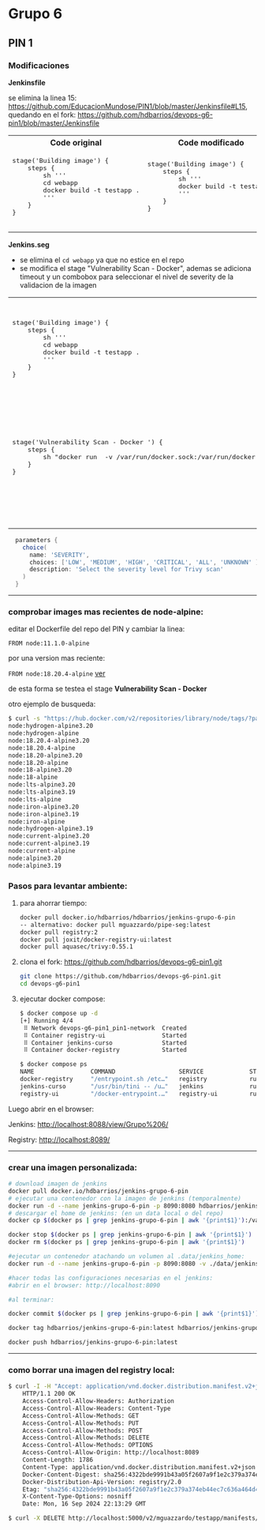 
# Grupo 6

## PIN 1

### Modificaciones

**Jenkinsfile**

se elimina la linea 15: <https://github.com/EducacionMundose/PIN1/blob/master/Jenkinsfile#L15>, quedando en el fork: <https://github.com/hdbarrios/devops-g6-pin1/blob/master/Jenkinsfile>

<table>
  <tr>
    <th>Code original</th>
    <th>Code modificado</th>
  </tr>
  <tr>
    <td>
      <pre>
stage('Building image') {
    steps {
        sh '''
        cd webapp
        docker build -t testapp .
        '''
    }
}
      </pre>
    </td>
    <td>
      <pre>
stage('Building image') {
    steps {
        sh '''
        docker build -t testapp .
        '''
    }
}
      </pre>
    </td>
  </tr>
</table>

**Jenkins.seg**
- se elimina el `cd webapp` ya que no estice en el repo
- se modifica el stage "Vulnerability Scan - Docker", ademas se adiciona timeout y un combobox para seleccionar el nivel de severity de la validacion de la imagen
<table>
  <tr>
    <th>Code original</th>
    <th>Code modificado</th>
  </tr>
  <tr>
    <td>
      <pre>
stage('Building image') {
    steps {
        sh '''
        cd webapp
        docker build -t testapp .
        '''
    }
}
      </pre>
    </td>
    <td>
      <pre>
stage('Building image') {
    steps {
        sh '''
        docker build -t testapp .
        '''
    }
}
      </pre>
    </td>
  </tr>
  <tr>
    <td>
      <pre>
stage('Vulnerability Scan - Docker ') {
    steps {
        sh "docker run  -v /var/run/docker.sock:/var/run/docker.sock aquasec/trivy image --severity=critical 127.0.0.1:5000/mguazzardo/testapp"        
    }
}
     </pre>
    </td>
    <td>
      <pre>
stage('Vulnerability Scan - Docker ') {
    steps {
        timeout(time: 20, unit: 'MINUTES') {
          script {
            def severity = ''
            if (params.SEVERITY == 'ALL') {
            severity = 'UNKNOWN,LOW,MEDIUM,HIGH,CRITICAL'
            } else {
                severity = params.SEVERITY
            }
            sh "docker run  -v /var/run/docker.sock:/var/run/docker.sock aquasec/trivy:0.55.1 image --severity=${severity} 127.0.0.1:5000/mguazzardo/testapp"
            }
        }
    }
}
      </pre>
    </td>
    </tf>
</table>

```groovy
  parameters {
    choice(
      name: 'SEVERITY',
      choices: ['LOW', 'MEDIUM', 'HIGH', 'CRITICAL', 'ALL', 'UNKNOWN' ],
      description: 'Select the severity level for Trivy scan'
    )
  }
```
---

### comprobar images mas recientes de node-alpine:

editar el Dockerfile del repo del PIN y cambiar la linea:

`FROM node:11.1.0-alpine`

por una version mas reciente:

`FROM node:18.20.4-alpine` [ver](https://hub.docker.com/_/node/tags)

de esta forma se testea el stage **Vulnerability Scan - Docker**

otro ejemplo de busqueda:
```sh 
$ curl -s "https://hub.docker.com/v2/repositories/library/node/tags/?page_size=20" | jq -r '.results[] | "node:\(.name)"'
node:hydrogen-alpine3.20
node:hydrogen-alpine
node:18.20.4-alpine3.20
node:18.20.4-alpine
node:18.20-alpine3.20
node:18.20-alpine
node:18-alpine3.20
node:18-alpine
node:lts-alpine3.20
node:lts-alpine3.19
node:lts-alpine
node:iron-alpine3.20
node:iron-alpine3.19
node:iron-alpine
node:hydrogen-alpine3.19
node:current-alpine3.20
node:current-alpine3.19
node:current-alpine
node:alpine3.20
node:alpine3.19

```

### Pasos para levantar ambiente:

1. para ahorrar tiempo:
    ```sh
    docker pull docker.io/hdbarrios/hdbarrios/jenkins-grupo-6-pin
    -- alternativo: docker pull mguazzardo/pipe-seg:latest
    docker pull registry:2
    docker pull joxit/docker-registry-ui:latest
    docker pull aquasec/trivy:0.55.1
    ```

2. clona el fork: https://github.com/hdbarrios/devops-g6-pin1.git

   ```sh
   git clone https://github.com/hdbarrios/devops-g6-pin1.git
   cd devops-g6-pin1
   ```

3. ejecutar docker compose:

    ```sh
    $ docker compose up -d
    [+] Running 4/4
     ⠿ Network devops-g6-pin1_pin1-network  Created                         0.1s
     ⠿ Container registry-ui                Started                         0.5s
     ⠿ Container jenkins-curso              Started                         0.4s
     ⠿ Container docker-registry            Started                         0.5s

    $ docker compose ps
    NAME                COMMAND                  SERVICE             STATUS              PORTS
    docker-registry     "/entrypoint.sh /etc…"   registry            running             0.0.0.0:5000->5000/tcp, :::5000->5000/tcp
    jenkins-curso       "/usr/bin/tini -- /u…"   jenkins             running             0.0.0.0:8088->8080/tcp, :::8088->8080/tcp
    registry-ui         "/docker-entrypoint.…"   registry-ui         running             0.0.0.0:8089->80/tcp, :::8089->80/tcp

    ```

Luego abrir en el browser:

Jenkins: <http://localhost:8088/view/Grupo%206/>

Registry: <http://localhost:8089/>

---

### crear una imagen personalizada:

```sh
# download imagen de jenkins
docker pull docker.io/hdbarrios/jenkins-grupo-6-pin
# ejecutar una contenedor con la imagen de jenkins (temporalmente)
docker run -d --name jenkins-grupo-6-pin -p 8090:8080 hdbarrios/jenkins-grupo-6-pin
# descargar el home de jenkins: (en un data local o del repo)
docker cp $(docker ps | grep jenkins-grupo-6-pin | awk '{print$1}'):/var/jenkins_home ./data/

docker stop $(docker ps | grep jenkins-grupo-6-pin | awk '{print$1}')
docker rm $(docker ps | grep jenkins-grupo-6-pin | awk '{print$1}')

#ejecutar un contenedor atachando un volumen al .data/jenkins_home:
docker run -d --name jenkins-grupo-6-pin -p 8090:8080 -v ./data/jenkins_home:/var/jenkins_home hdbarrios/jenkins-grupo-6-pin

#hacer todas las configuraciones necesarias en el jenkins:
#abrir en el browser: http://localhost:8090

#al terminar:

docker commit $(docker ps | grep jenkins-grupo-6-pin | awk '{print$1}')

docker tag hdbarrios/jenkins-grupo-6-pin:latest hdbarrios/jenkins-grupo-6-pin:latest

docker push hdbarrios/jenkins-grupo-6-pin:latest

```

---

### como borrar una imagen del registry local:
```sh
$ curl -I -H "Accept: application/vnd.docker.distribution.manifest.v2+json" -X GET http://localhost:5000/v2/mguazzardo/testapp/manifests/latest
    HTTP/1.1 200 OK
    Access-Control-Allow-Headers: Authorization
    Access-Control-Allow-Headers: Content-Type
    Access-Control-Allow-Methods: GET
    Access-Control-Allow-Methods: PUT
    Access-Control-Allow-Methods: POST
    Access-Control-Allow-Methods: DELETE
    Access-Control-Allow-Methods: OPTIONS
    Access-Control-Allow-Origin: http://localhost:8089
    Content-Length: 1786
    Content-Type: application/vnd.docker.distribution.manifest.v2+json
    Docker-Content-Digest: sha256:4322bde9991b43a05f2607a9f1e2c379a374eb44ec7c636a464d47c17eda9aa3  # <<<< este es el digest >>>>
    Docker-Distribution-Api-Version: registry/2.0
    Etag: "sha256:4322bde9991b43a05f2607a9f1e2c379a374eb44ec7c636a464d47c17eda9aa3"
    X-Content-Type-Options: nosniff
    Date: Mon, 16 Sep 2024 22:13:29 GMT

$ curl -X DELETE http://localhost:5000/v2/mguazzardo/testapp/manifests/sha256:4322bde9991b43a05f2607a9f1e2c379a374eb44ec7c636a464d47c17eda9aa3
```
